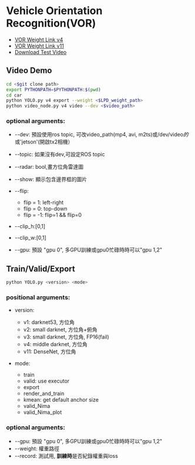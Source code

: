 # Vehicle Orientation Recognition(VOR)
<!--[VOR Weight Link v1](https://drive.google.com/file/d/15N1DZMfx1FsYSp-y597U-pQ3UqhQDZF4/view?usp=sharing)
[VOR Weight Link v2](https://drive.google.com/file/d/1MjkZuel-bEtuY6qEKOAreLbYO27H6rtG/view?usp=sharing)-->
+ [VOR Weight Link v4](https://drive.google.com/file/d/1q5gFMpZopVaN77bGGO0z9-MSFz1Dux_7/view?usp=sharing)
+ [VOR Weight Link v11](https://drive.google.com/open?id=1DCdvaCG_jYw-F9hTr6JPsm6aYfuhaAtx)
+ [Download Test  Video](https://drive.google.com/file/d/1dYkultUic8WBqNL02yzqRZjyujPuWGA1/view?usp=sharing)
## Video Demo
```sh
cd <$git clone path>
export PYTHONPATH=$PYTHONPATH:$(pwd)
cd car
python YOLO.py v4 export --weight <$LPD_weight_path>
python video_node.py v4 video --dev <$video_path>
```

### optional arguments:
- \-\-dev: 預設使用ros topic, 可改video_path(mp4, avi, m2ts)或/dev/video*的*或'jetson'(開啟tx2相機）
- \-\-topic: 如果沒有dev,可設定ROS topic
- \-\-radar: bool,畫方位角雷達圖
- \-\-show: 顯示包含邊界框的圖片
- \-\-flip:
  + flip = 1: left-right
  + flip = 0: top-down
  + flip = -1: flip=1 && flip=0
- \-\-clip_h:[0,1]
- \-\-clip_w:[0,1]

- \-\-gpu: 預設 "gpu 0", 多GPU訓練或gpu0忙碌時時可以"gpu 1,2"

## Train/Valid/Export
```sh
python YOLO.py <version> <mode>
```
### positional arguments:
- version:
  + v1: darknet53, 方位角
  + v2: small darknet, 方位角+俯角
  + v3: small darknet, 方位角, FP16(fail)
  + v4: middle darknet, 方位角
  + v11: DenseNet, 方位角

- mode:
  + train
  + valid: use executor
  + export
  + render_and_train
  + kmean: get default anchor size
  + valid_Nima
  + valid_Nima_plot
### optional arguments:
- \-\-gpu: 預設 "gpu 0", 多GPU訓練或gpu0忙碌時時可以"gpu 1,2"
- \-\-weight: 權重路徑
- \-\-record: 測試用, **訓練時**是否紀錄權重與loss
